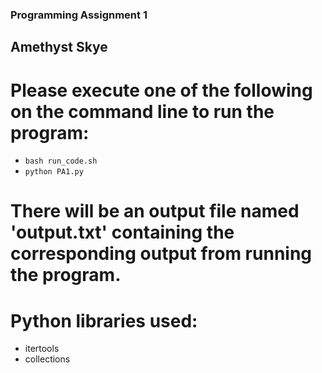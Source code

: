 ### Programming Assignment 1
## Amethyst Skye

# Please execute one of the following on the command line to run the program: 
- `bash run_code.sh`
- `python PA1.py`

# There will be an output file named 'output.txt' containing the corresponding output from running the program.

# Python libraries used:
- itertools
- collections